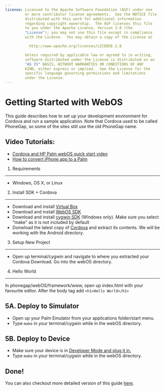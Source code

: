 ```yaml
---
license: Licensed to the Apache Software Foundation (ASF) under one
         or more contributor license agreements.  See the NOTICE file
         distributed with this work for additional information
         regarding copyright ownership.  The ASF licenses this file
         to you under the Apache License, Version 2.0 (the
         "License"); you may not use this file except in compliance
         with the License.  You may obtain a copy of the License at

           http://www.apache.org/licenses/LICENSE-2.0

         Unless required by applicable law or agreed to in writing,
         software distributed under the License is distributed on an
         "AS IS" BASIS, WITHOUT WARRANTIES OR CONDITIONS OF ANY
         KIND, either express or implied.  See the License for the
         specific language governing permissions and limitations
         under the License.
---
```


Getting Started with WebOS
==========================

This guide describes how to set up your development environment for Cordova and run a sample application.  Note that Cordova used to be called PhoneGap, so some of the sites still use the old PhoneGap name.

Video Tutorials:
----------------

- [Cordova and HP Palm webOS quick start video](http://www.youtube.com/v/XEnAUbDRZfw?autoplay=1)
- [How to convert iPhone app to a Palm](http://www.youtube.com/v/wWoJfQw79XI?autoplay=1)


1. Requirements
---------------

- Windows, OS X, or Linux


2. Install SDK + Cordova
----------------------------

- Download and install [Virtual Box](http://www.virtualbox.org/)
- Download and install [WebOS SDK](http://developer.palm.com/index.php?option=com_content&view=article&layout=page&id=1788&Itemid=321/)
- Download and install [cygwin SDK](http://developer.palm.com/index.php?option=com_content&amp;view=article&amp;layout=page&amp;id=1788&amp;Itemid=321)  (Windows only). Make sure you select "make" as it is not included by default
- Donwload the latest copy of [Cordova](http://phonegap.com/download) and extract its contents. We will be working with the Android directory.


 
3. Setup New Project
--------------------

- Open up terminal/cygwin and navigate to where you extracted your Cordova Download. Go into the webOS directory.


4. Hello World
--------------

In phonegap/webOS/framework/www, open up index.html with your favourite editor. After the body tag add `<h1>Hello World</h1>`


5A. Deploy to Simulator
-----------------------

- Open up your Palm Emulator from your applications folder/start menu.
- Type `make` in your terminal/cygwin while in the webOS directory.


5B. Deploy to Device
--------------------

- Make sure your device is in [Developer Mode and plug it in.](http://developer.palm.com/index.php?option=com_content&amp;view=article&amp;id=1552&amp;Itemid=59#dev_mode)
- Type `make` in your terminal/cygwin while in the webOS directory.
       

Done!
-----

You can also checkout more detailed version of this guide [here](http://wiki.phonegap.com/w/page/16494781/Getting-Started-with-PhoneGap-webOS).

